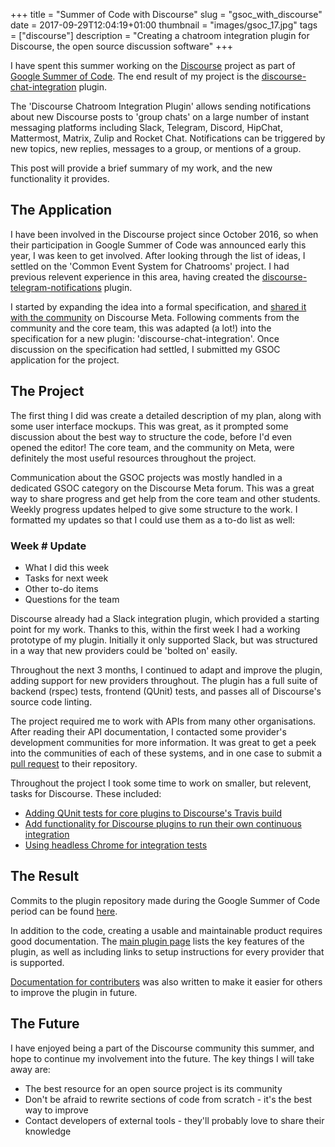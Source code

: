 +++
title = "Summer of Code with Discourse"
slug = "gsoc_with_discourse"
date = 2017-09-29T12:04:19+01:00
thumbnail = "images/gsoc_17.jpg"
tags = ["discourse"]
description = "Creating a chatroom integration plugin for Discourse, the open source discussion software"
+++

I have spent this summer working on the [Discourse](https://discourse.org) project as part of [Google Summer of Code](https://summerofcode.withgoogle.com/). The end result of my project is the [discourse-chat-integration](https://meta.discourse.org/t/chatroom-integration-plugin-discourse-chat-integration/66522) plugin.

The 'Discourse Chatroom Integration Plugin' allows sending notifications about new Discourse posts to 'group chats' on a large number of instant messaging platforms including Slack, Telegram, Discord, HipChat, Mattermost, Matrix, Zulip and Rocket Chat. Notifications can be triggered by new topics, new replies, messages to a group, or mentions of a group. 

This post will provide a brief summary of my work, and the new functionality it provides.

## The Application
I have been involved in the Discourse project since October 2016, so when their participation in Google Summer of Code was announced early this year, I was keen to get involved. After looking through the list of ideas, I settled on the 'Common Event System for Chatrooms' project. I had previous relevent experience in this area, having created the [discourse-telegram-notifications](https://meta.discourse.org/t/telegram-notifications-plugin/60483) plugin.

I started by expanding the idea into a formal specification, and [shared it with the community](https://meta.discourse.org/t/common-event-system-for-chatrooms-a-specification/59245) on Discourse Meta. Following comments from the community and the core team, this was adapted (a lot!) into the specification for a new plugin: 'discourse-chat-integration'. Once discussion on the specification had settled, I submitted my GSOC application for the project.

## The Project

The first thing I did was create a detailed description of my plan, along with some user interface mockups. This was great, as it prompted some discussion about the best way to structure the code, before I'd even opened the editor! The core team, and the community on Meta, were definitely the most useful resources throughout the project.

Communication about the GSOC projects was mostly handled in a dedicated GSOC category on the Discourse Meta forum. This was a great way to share progress and get help from the core team and other students. Weekly progress updates helped to give some structure to the work. I formatted my updates so that I could use them as a to-do list as well:

>
### Week # Update
- What I did this week
- Tasks for next week
- Other to-do items
- Questions for the team

Discourse already had a Slack integration plugin, which provided a starting point for my work. Thanks to this, within the first week I had a working prototype of my plugin. Initially it only supported Slack, but was structured in a way that new providers could be 'bolted on' easily. 

Throughout the next 3 months, I continued to adapt and improve the plugin, adding support for new providers throughout. The plugin has a full suite of backend (rspec) tests, frontend (QUnit) tests, and passes all of Discourse's source code linting. 

The project required me to work with APIs from many other organisations. After reading their API documentation, I contacted some provider's development communities for more information. It was great to get a peek into the communities of each of these systems, and in one case to submit a [pull request](https://github.com/zulip/zulip/pull/6201) to their repository.

Throughout the project I took some time to work on smaller, but relevent, tasks for Discourse. These included:

- [Adding QUnit tests for core plugins to Discourse's Travis build](https://github.com/discourse/discourse/pull/4971)
- [Add functionality for Discourse plugins to run their own continuous integration](https://github.com/discourse/discourse/pull/4973)
- [Using headless Chrome for integration tests](https://dtaylor.uk/blog/2017/08/chrome-qunit/)


## The Result

Commits to the plugin repository made during the Google Summer of Code period can be found [here](https://github.com/discourse/discourse-chat-integration/commits/master?until=20170929). 

In addition to the code, creating a usable and maintainable product requires good documentation. The [main plugin page](https://meta.discourse.org/t/chatroom-integration-plugin-discourse-chat-integration/66522) lists the key features of the plugin, as well as including links to setup instructions for every provider that is supported. 

[Documentation for contributers](https://meta.discourse.org/t/adding-a-new-provider-to-discourse-chat-integration/68156?u=david_taylor) was also written to make it easier for others to improve the plugin in future.

## The Future

I have enjoyed being a part of the Discourse community this summer, and hope to continue my involvement into the future. The key things I will take away are:

- The best resource for an open source project is its community
- Don't be afraid to rewrite sections of code from scratch - it's the best way to improve
- Contact developers of external tools - they'll probably love to share their knowledge


